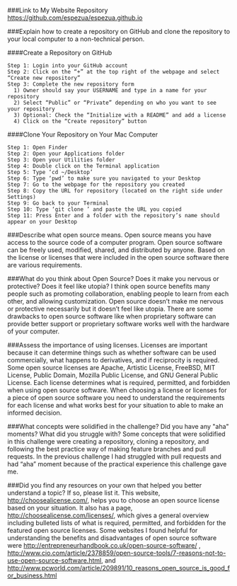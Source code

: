###Link to My Website Repository
https://github.com/espezua/espezua.github.io


###Explain how to create a repository on GitHub and clone the repository to your local computer to a non-technical person.

####Create a Repository on GitHub
```
Step 1: Login into your GitHub account
Step 2: Click on the “+” at the top right of the webpage and select “Create new repository”
Step 3: Complete the new repository form
  1) Owner should say your USERNAME and type in a name for your repository
  2) Select “Public” or “Private” depending on who you want to see your repository
  3) Optional: Check the “Initialize with a README” and add a license
  4) Click on the “Create repository” button

```


####Clone Your Repository on Your Mac Computer
```
Step 1: Open Finder
Step 2: Open your Applications folder
Step 3: Open your Utilities folder
Step 4: Double click on the Terminal application
Step 5: Type ‘cd ~/Desktop’
Step 6: Type ‘pwd’ to make sure you navigated to your Desktop
Step 7: Go to the webpage for the repository you created
Step 8: Copy the URL for repository (located on the right side under Settings)
Step 9: Go back to your Terminal
Step 10: Type ‘git clone ’ and paste the URL you copied
Step 11: Press Enter and a folder with the repository’s name should appear on your Desktop
```


###Describe what open source means.
Open source means you have access to the source code of a computer program.  Open source software can be freely used, modified, shared, and distributed by anyone.  Based on the license or licenses that were included in the open source software there are various requirements.



###What do you think about Open Source? Does it make you nervous or protective? Does it feel like utopia?
I think open source benefits many people such as promoting collaboration, enabling people to learn from each other, and allowing customization. Open source doesn’t make me nervous or protective necessarily but it doesn’t feel like utopia.  There are some drawbacks to open source software like when proprietary software can provide better support or proprietary software works well with the hardware of your computer.



###Assess the importance of using licenses.
Licenses are important because it can determine things such as whether software can be used commercially, what happens to derivatives, and if reciprocity is required.  Some open source licenses are Apache, Artistic License, FreeBSD, MIT License, Public Domain, Mozilla Public License, and GNU General Public License.  Each license determines what is required, permitted, and forbidden when using open source software.  When choosing a license or licenses for a piece of open source software you need to understand the requirements for each license and what works best for your situation to able to make an informed decision.



###What concepts were solidified in the challenge? Did you have any "aha" moments? What did you struggle with?
Some concepts that were solidified in this challenge were creating a repository, cloning a repository, and following the best practice way of making feature branches and pull requests.  In the previous challenge I had struggled with pull requests and had “aha” moment because of the practical experience this challenge gave me.



###Did you find any resources on your own that helped you better understand a topic? If so, please list it.
This website, http://choosealicense.com/, helps you to choose an open source license based on your situation.  It also has a page, http://choosealicense.com/licenses/, which gives a general overview including bulleted lists of what is required, permitted, and forbidden for the featured open source licenses.  Some websites I found helpful for understanding the benefits and disadvantages of open source software were http://entrepreneurhandbook.co.uk/open-source-software/ , http://www.cio.com/article/2378859/open-source-tools/7-reasons-not-to-use-open-source-software.html, and http://www.pcworld.com/article/209891/10_reasons_open_source_is_good_for_business.html
